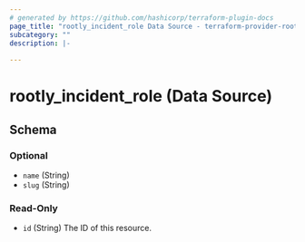 ```yaml
---
# generated by https://github.com/hashicorp/terraform-plugin-docs
page_title: "rootly_incident_role Data Source - terraform-provider-rootly"
subcategory: ""
description: |-
  
---
```


# rootly_incident_role (Data Source)





<!-- schema generated by tfplugindocs -->
## Schema

### Optional

- `name` (String)
- `slug` (String)

### Read-Only

- `id` (String) The ID of this resource.


